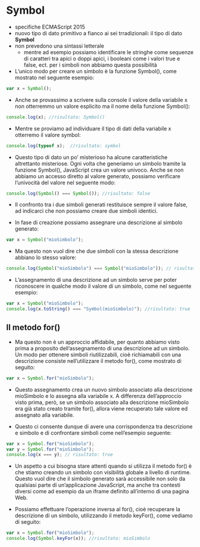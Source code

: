 # Symbol

+ specifiche ECMAScript 2015
+ nuovo tipo di dato primitivo a fianco ai sei trradizionali: il tipo di dato <b>Symbol</b>
+ non prevedono una sintassi letterale
    + mentre ad esempio possiamo identificare le stringhe come sequenze di caratteri tra apici o doppi apici, i booleani come i valori true e false, ect. per i simboli non abbiamo questa possibilità
+ L’unico modo per creare un simbolo è la funzione Symbol(), come mostrato nel seguente esempio:

``` js
var x = Symbol();
```

+ Anche se provassimo a scrivere sulla console il valore della variabile x non otterremmo un valore esplicito ma il nome della funzione Symbol():

``` js
console.log(x);	//risultato: Symbol()
```

+ Mentre se proviamo ad individuare il tipo di dati della variabile x otterremo il valore symbol:

``` js
console.log(typeof x);	//risultato: symbol
```

+ Questo tipo di dato un po’ misterioso ha alcune caratteristiche altrettanto misteriose. Ogni volta che generiamo un simbolo tramite la funzione Symbol(), JavaScript crea un valore univoco. Anche se non abbiamo un accesso diretto al valore generato, possiamo verificare l’univocità del valore nel seguente modo:

``` js
console.log(Symbol() === Symbol());	//risultato: false
```

+ Il confronto tra i due simboli generati restituisce sempre il valore false, ad indicarci che non possiamo creare due simboli identici.

+ In fase di creazione possiamo assegnare una descrizione al simbolo generato:

``` js
var x = Symbol("mioSimbolo");
```

+ Ma questo non vuol dire che due simboli con la stessa descrizione abbiano lo stesso valore:
``` js
console.log(Symbol("mioSimbolo") === Symbol("mioSimbolo")); // risultato: false
```

+ L’assegnamento di una descrizione ad un simbolo serve per poter riconoscere in qualche modo il valore di un simbolo, come nel seguente esempio:

``` js
var x = Symbol("mioSimbolo");
console.log(x.toString() === "Symbol(mioSimbolo)"); //risultato: true
```

## Il metodo for()

+ Ma questo non è un approccio affidabile, per quanto abbiamo visto prima a proposito dell’assegnamento di una descrizione ad un simbolo. Un modo per ottenere simboli riutilizzabili, cioè richiamabili con una descrizione consiste nell’utilizzare il metodo for(), come mostrato di seguito:

``` js
var x = Symbol.for("mioSimbolo");
```

+ Questo assegnamento crea un nuovo simbolo associato alla descrizione mioSimbolo e lo assegna alla variabile x. A differenza dell’approccio visto prima, però, se un simbolo associato alla descrizione mioSimbolo era già stato creato tramite for(), allora viene recuperato tale valore ed assegnato alla variabile.

+ Questo ci consente dunque di avere una corrispondenza tra descrizione e simbolo e di confrontare simboli come nell’esempio seguente:

``` js
var x = Symbol.for("mioSimbolo");
var y = Symbol.for("mioSimbolo");
console.log(x === y); // risultato: true
```

+ Un aspetto a cui bisogna stare attenti quando si utilizza il metodo for() è che stiamo creando un simbolo con visibilità globale a livello di runtime. Questo vuol dire che il simbolo generato sarà accessibile non solo da qualsiasi parte di un’applicazione JavaScript, ma anche tra contesti diversi come ad esempio da un iframe definito all’interno di una pagina Web.

+ Possiamo effettuare l’operazione inversa al for(), cioè recuperare la descrizione di un simbolo, utilizzando il metodo keyFor(), come vediamo di seguito:

``` js
var x = Symbol.for("mioSimbolo");
console.log(Symbol.keyFor(x)); //risultato: mioSimbolo
```